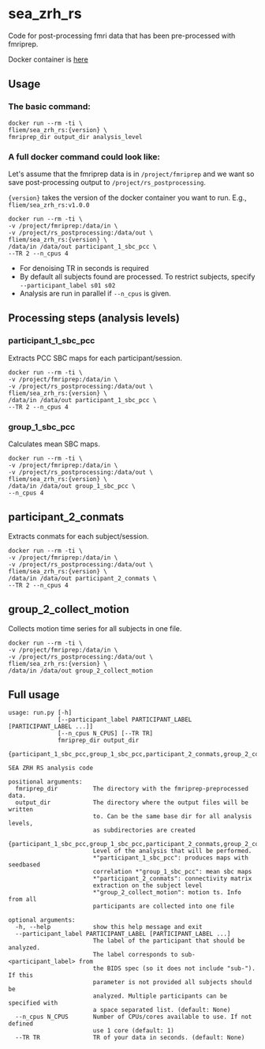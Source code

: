 # sea_zrh_rs

Code for post-processing fmri data that has been pre-processed with
fmriprep.

Docker container is [here](https://hub.docker.com/r/fliem/sea_zrh_rs/builds/)

## Usage


### The basic command:

    docker run --rm -ti \
    fliem/sea_zrh_rs:{version} \
    fmriprep_dir output_dir analysis_level


### A full docker command could look like:
Let's assume that the fmriprep data is in `/project/fmriprep` and
we want so save post-processing output to `/project/rs_postprocessing`.

`{version}` takes the version of the docker container you want to run.
E.g., `fliem/sea_zrh_rs:v1.0.0`


    docker run --rm -ti \
    -v /project/fmriprep:/data/in \
    -v /project/rs_postprocessing:/data/out \
    fliem/sea_zrh_rs:{version} \
    /data/in /data/out participant_1_sbc_pcc \
    --TR 2 --n_cpus 4

* For denoising TR in seconds is required
* By default all subjects found are processed. To restrict subjects,
specify `--participant_label s01 s02`
* Analysis are run in parallel if `--n_cpus` is given.


## Processing steps (analysis levels)
### participant_1_sbc_pcc
Extracts PCC SBC maps for each participant/session.

    docker run --rm -ti \
    -v /project/fmriprep:/data/in \
    -v /project/rs_postprocessing:/data/out \
    fliem/sea_zrh_rs:{version} \
    /data/in /data/out participant_1_sbc_pcc \
    --TR 2 --n_cpus 4

### group_1_sbc_pcc
Calculates mean SBC maps.

    docker run --rm -ti \
    -v /project/fmriprep:/data/in \
    -v /project/rs_postprocessing:/data/out \
    fliem/sea_zrh_rs:{version} \
    /data/in /data/out group_1_sbc_pcc \
    --n_cpus 4

## participant_2_conmats
Extracts conmats for each subject/session.

    docker run --rm -ti \
    -v /project/fmriprep:/data/in \
    -v /project/rs_postprocessing:/data/out \
    fliem/sea_zrh_rs:{version} \
    /data/in /data/out participant_2_conmats \
    --TR 2 --n_cpus 4

## group_2_collect_motion
Collects motion time series for all subjects in one file.

    docker run --rm -ti \
    -v /project/fmriprep:/data/in \
    -v /project/rs_postprocessing:/data/out \
    fliem/sea_zrh_rs:{version} \
    /data/in /data/out group_2_collect_motion

## Full usage
    usage: run.py [-h]
                  [--participant_label PARTICIPANT_LABEL [PARTICIPANT_LABEL ...]]
                  [--n_cpus N_CPUS] [--TR TR]
                  fmriprep_dir output_dir
                  {participant_1_sbc_pcc,group_1_sbc_pcc,participant_2_conmats,group_2_collect_motion}

    SEA ZRH RS analysis code

    positional arguments:
      fmriprep_dir          The directory with the fmriprep-preprocessed data.
      output_dir            The directory where the output files will be written
                            to. Can be the same base dir for all analysis levels,
                            as subdirectories are created
      {participant_1_sbc_pcc,group_1_sbc_pcc,participant_2_conmats,group_2_collect_motion}
                            Level of the analysis that will be performed.
                            *"participant_1_sbc_pcc": produces maps with seedbased
                            correlation *"group_1_sbc_pcc": mean sbc maps
                            *"participant_2_conmats": connectivity matrix
                            extraction on the subject level
                            *"group_2_collect_motion": motion ts. Info from all
                            participants are collected into one file

    optional arguments:
      -h, --help            show this help message and exit
      --participant_label PARTICIPANT_LABEL [PARTICIPANT_LABEL ...]
                            The label of the participant that should be analyzed.
                            The label corresponds to sub-<participant_label> from
                            the BIDS spec (so it does not include "sub-"). If this
                            parameter is not provided all subjects should be
                            analyzed. Multiple participants can be specified with
                            a space separated list. (default: None)
      --n_cpus N_CPUS       Number of CPUs/cores available to use. If not defined
                            use 1 core (default: 1)
      --TR TR               TR of your data in seconds. (default: None)


